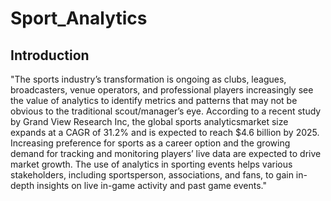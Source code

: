 # Sport_Analytics
## Introduction

"The sports industry’s transformation is ongoing as clubs, leagues, broadcasters, venue operators,
and professional players increasingly see the value of analytics to identify metrics and patterns
that may not be obvious to the traditional scout/manager’s eye.
According to a recent study by Grand View Research Inc, the global sports analyticsmarket
size expands at a CAGR of 31.2% and is expected to reach $4.6 billion by 2025. Increasing
preference for sports as a career option and the growing demand for tracking and monitoring
players’ live data are expected to drive market growth. The use of analytics in sporting events
helps various stakeholders, including sportsperson, associations, and fans, to gain in-depth insights
on live in-game activity and past game events."
